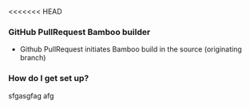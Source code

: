 <<<<<<< HEAD

### GitHub PullRequest Bamboo builder ###

* Github PullRequest initiates Bamboo build in the source (originating branch)


### How do I get set up? ###
sfgasgfag
afg
